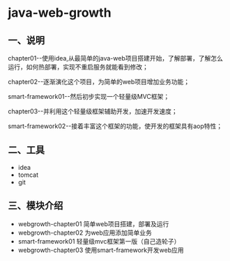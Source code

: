 # java-web-growth

## 一、说明

chapter01--使用idea,从最简单的java-web项目搭建开始，了解部署，了解怎么运行，如何热部署，实现不重启服务就能看到修改；  

chapter02--逐渐演化这个项目，为简单的web项目增加业务功能；

smart-framework01--然后初步实现一个轻量级MVC框架；

chapter03--并利用这个轻量级框架辅助开发，加速开发速度；

smart-framework02--接着丰富这个框架的功能，使开发的框架具有aop特性；

## 二、工具

* idea
* tomcat
* git

## 三、模块介绍

* webgrowth-chapter01 简单web项目搭建，部署及运行
* webgrowth-chapter02 为web应用添加简单业务
* smart-framework01 轻量级mvc框架第一版（自己造轮子）
* webgrowth-chapter03 使用smart-framework开发web应用

